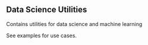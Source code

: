 ## Data Science Utilities

Contains utilities for data science and machine learning 

See examples for use cases.